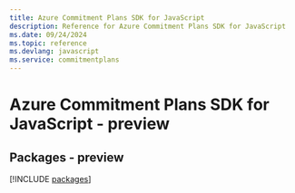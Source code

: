 ```yaml
---
title: Azure Commitment Plans SDK for JavaScript
description: Reference for Azure Commitment Plans SDK for JavaScript
ms.date: 09/24/2024
ms.topic: reference
ms.devlang: javascript
ms.service: commitmentplans
---
```

# Azure Commitment Plans SDK for JavaScript - preview
## Packages - preview
[!INCLUDE [packages](commitment-plans-index.md)]